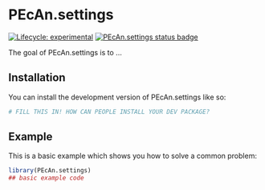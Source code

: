 
# PEcAn.settings

<!-- badges: start -->

[![Lifecycle: experimental](https://img.shields.io/badge/lifecycle-experimental-orange.svg)](https://lifecycle.r-lib.org/articles/stages.html#experimental)
[![PEcAn.settings status badge](https://pecanproject.r-universe.dev/badges/PEcAn.settings)](https://pecanproject.r-universe.dev/PEcAn.settings)

<!-- badges: end -->

The goal of PEcAn.settings is to ...

## Installation

You can install the development version of PEcAn.settings like so:

``` r
# FILL THIS IN! HOW CAN PEOPLE INSTALL YOUR DEV PACKAGE?
```

## Example

This is a basic example which shows you how to solve a common problem:

``` r
library(PEcAn.settings)
## basic example code
```

